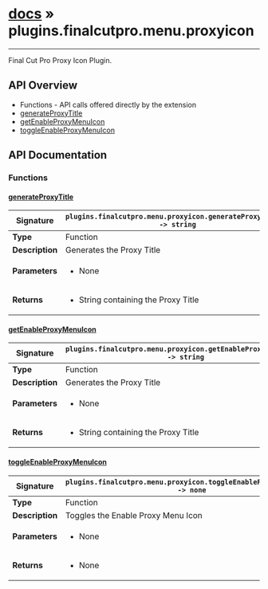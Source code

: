 # [docs](index.md) » plugins.finalcutpro.menu.proxyicon
---

Final Cut Pro Proxy Icon Plugin.

## API Overview
* Functions - API calls offered directly by the extension
 * [generateProxyTitle](#generateProxyTitle)
 * [getEnableProxyMenuIcon](#getEnableProxyMenuIcon)
 * [toggleEnableProxyMenuIcon](#toggleEnableProxyMenuIcon)

## API Documentation

### Functions

#### [generateProxyTitle](#generateProxyTitle)
| **Signature**                               | `plugins.finalcutpro.menu.proxyicon.generateProxyTitle() -> string`                                                                    |
| --------------------------------------------|-------------------------------------------------------------------------------------|
| **Type**                                    | Function                                                                     |
| **Description**                             | Generates the Proxy Title                                                                     |
| **Parameters**                              | <ul><li>None</li></ul> |
| **Returns**                                 | <ul><li>String containing the Proxy Title</li></ul>          |

#### [getEnableProxyMenuIcon](#getEnableProxyMenuIcon)
| **Signature**                               | `plugins.finalcutpro.menu.proxyicon.getEnableProxyMenuIcon() -> string`                                                                    |
| --------------------------------------------|-------------------------------------------------------------------------------------|
| **Type**                                    | Function                                                                     |
| **Description**                             | Generates the Proxy Title                                                                     |
| **Parameters**                              | <ul><li>None</li></ul> |
| **Returns**                                 | <ul><li>String containing the Proxy Title</li></ul>          |

#### [toggleEnableProxyMenuIcon](#toggleEnableProxyMenuIcon)
| **Signature**                               | `plugins.finalcutpro.menu.proxyicon.toggleEnableProxyMenuIcon() -> none`                                                                    |
| --------------------------------------------|-------------------------------------------------------------------------------------|
| **Type**                                    | Function                                                                     |
| **Description**                             | Toggles the Enable Proxy Menu Icon                                                                     |
| **Parameters**                              | <ul><li>None</li></ul> |
| **Returns**                                 | <ul><li>None</li></ul>          |


